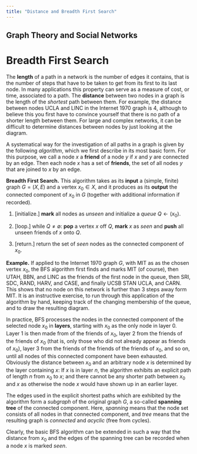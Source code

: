 ```yaml
---
title: "Distance and Breadth First Search"
---
```


## Graph Theory and Social Networks

# Breadth First Search

The **length** of a path in a network is the number of edges it
contains, that is the number of steps that have to be taken to get
from its first to its last node.
In many applications this property
can serve as a measure of cost, or time,
associated to a path.
The **distance** between two nodes in a graph
is the length of the *shortest* path between them.
For example, the distance between nodes UCLA and LINC in the
Internet 1970 graph is 4, although to believe this
you first have to convince yourself that there is no path
of a shorter length between them.  For large and complex networks,
it can be difficult to determine distances between nodes by
just looking at the diagram.

A systematical way for the investigation of all paths in a graph is
given by the following _algorithm_, which we first describe in its most
basic form.  For this purpose, we call a node $x$ a **friend** of  a node $y$
if $x$ and $y$ are connected by an edge.
Then each node $x$ has a set of **friends**, the set of all
nodes $y$ that are joined to $x$ by an edge.

**Breadth First Search.** This algorithm takes as its **input** a
(simple, finite) graph $G = (X, E)$ and a vertex $x_0 \in X$, and it
produces as its **output** the connected component of $x_0$ in $G$
(together with additional information if recorded).

1. [initialize.] **mark** all nodes as _unseen_ and initialize a _queue_ $Q \gets (x_0)$.

2. [loop.] while $Q \neq \emptyset$: **pop** a vertex $x$ off $Q$, **mark**
$x$ as *seen* and **push** all unseen friends of $x$ onto $Q$.

3. [return.] return the set of _seen_ nodes as the connected component of $x_0$.

**Example.** If applied to the Internet 1970 graph $G$, with MIT as as
the chosen vertex $x_0$, the BFS algorithm first finds and marks MIT
(of course), then UTAH, BBN, and LINC as the friends of the first node
in the queue, then SRI, SDC, RAND, HARV, and CASE, and finally UCSB
STAN UCLA, and CARN.  This shows that no node on this network is
further than 3 steps away form MIT.  It is an instructive exercise, to
run through this application of the algorithm by hand, keeping track
of the changing membership of the queue, and to draw the resulting diagram.

In practice, BFS processes the nodes in the connected component of the selected node $x_0$ in **layers**, starting with $x_0$ as the only node in layer 0.
Layer 1 is then made from of the friends of $x_0$,
layer 2 from the friends of the friends of $x_0$ (that is, only those
who did not already appear as friends of $x_0$),
layer 3 from the friends of the friends of the friends of $x_0$,
and so on, until all nodes of this connected component have been exhausted.
Obviously the distance between $x_0$ and an arbitrary node $x$ is determined
by the layer containing $x$: If $x$ is in layer $n$, the algorithm exhibits an
explicit path of length $n$ from $x_0$ to $x$;
and there cannot be any shorter path between $x_0$ and $x$
as otherwise the node $x$ would have shown up in an earlier layer.

The edges used in the explicit shortest paths which
are exhibited by the algorithm form a _subgraph_ of the original graph $G$,
a so-called **spanning tree** of the connected component.
Here, _spanning_ means that the node set consists of all nodes in that
connected component, and _tree_ means that the resulting graph is
_connected_ and _acyclic_ (free from cycles).

Clearly, the basic BFS algorithm can be extended in such a way that
the distance from $x_0$ and the edges of the spanning tree
can be recorded when a node $x$ is marked _seen_.

